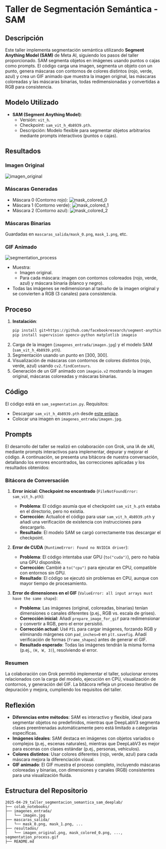 # Taller de Segmentación Semántica - SAM

## Descripción
Este taller implementa segmentación semántica utilizando **Segment Anything Model (SAM)** de Meta AI, siguiendo los pasos del taller proporcionado. SAM segmenta objetos en imágenes usando puntos o cajas como prompts. El código carga una imagen, segmenta un objeto con un punto, genera máscaras con contornos de colores distintos (rojo, verde, azul) y crea un GIF animado que muestra la imagen original, las máscaras coloreadas y las máscaras binarias, todas redimensionadas y convertidas a RGB para consistencia.

## Modelo Utilizado
- **SAM (Segment Anything Model)**:
  - Versión: `vit_h`.
  - Checkpoint: `sam_vit_h_4b8939.pth`.
  - Descripción: Modelo flexible para segmentar objetos arbitrarios mediante prompts interactivos (puntos o cajas).

## Resultados
### Imagen Original
![imagen_original](https://github.com/user-attachments/assets/789f0fb0-90f2-4663-96d0-1842f42a257f)

### Máscaras Generadas
- Máscara 0 (Contorno rojo):
![mask_colored_0](https://github.com/user-attachments/assets/c0e24c18-9005-4151-bc92-8032fc3e29c3)
- Máscara 1 (Contorno verde):
![mask_colored_1](https://github.com/user-attachments/assets/2312dbc3-6120-4ee7-908f-e14350311f0a)
- Máscara 2 (Contorno azul): 
![mask_colored_2](https://github.com/user-attachments/assets/0d4637c8-b0d4-411c-8f8e-3dd8a6cc4ead)


### Máscaras Binarias
Guardadas en `mascaras_salida/mask_0.png`, `mask_1.png`, etc.

### GIF Animado
![segmentation_process](https://github.com/user-attachments/assets/c76782e3-c1a6-4978-a9c3-d6434550d043)

- Muestra:
  - Imagen original.
  - Para cada máscara: imagen con contornos coloreados (rojo, verde, azul) y máscara binaria (blanco y negro).
- Todas las imágenes se redimensionan al tamaño de la imagen original y se convierten a RGB (3 canales) para consistencia.

## Proceso
1. **Instalación**:
   ```bash
   pip install git+https://github.com/facebookresearch/segment-anything.git
   pip install supervision opencv-python matplotlib imageio
   ```
2. Carga de la imagen (`imagenes_entrada/imagen.jpg`) y el modelo SAM (`sam_vit_h_4b8939.pth`).
3. Segmentación usando un punto en [300, 300].
4. Visualización de máscaras con contornos de colores distintos (rojo, verde, azul) usando `cv2.findContours`.
5. Generación de un GIF animado con `imageio.v2` mostrando la imagen original, máscaras coloreadas y máscaras binarias.

## Código
El código está en `sam_segmentation.py`. Requisitos:
- Descargar `sam_vit_h_4b8939.pth` desde [este enlace](https://dl.fbaipublicfiles.com/segment_anything/sam_vit_h_4b8939.pth).
- Colocar una imagen en `imagenes_entrada/imagen.jpg`.

## Prompts
El desarrollo del taller se realizó en colaboración con Grok, una IA de xAI, mediante prompts interactivos para implementar, depurar y mejorar el código. A continuación, se presenta una bitácora de nuestra conversación, detallando los errores encontrados, las correcciones aplicadas y los resultados obtenidos:

### Bitácora de Conversación
1. **Error inicial: Checkpoint no encontrado** (`FileNotFoundError: sam_vit_h.pth`):
   - **Problema**: El código asumía que el checkpoint `sam_vit_h.pth` estaba en el directorio, pero no existía.
   - **Corrección**: Actualicé el código para usar `sam_vit_h_4b8939.pth` y añadí una verificación de existencia con instrucciones para descargarlo.
   - **Resultado**: El modelo SAM se cargó correctamente tras descargar el checkpoint.

2. **Error de CUDA** (`RuntimeError: Found no NVIDIA driver`):
   - **Problema**: El código intentaba usar GPU (`to("cuda")`), pero no había una GPU disponible.
   - **Corrección**: Cambié a `to("cpu")` para ejecutar en CPU, compatible con entornos sin GPU.
   - **Resultado**: El código se ejecutó sin problemas en CPU, aunque con mayor tiempo de procesamiento.

3. **Error de dimensiones en el GIF** (`ValueError: all input arrays must have the same shape`):
   - **Problema**: Las imágenes (original, coloreadas, binarias) tenían dimensiones o canales diferentes (p.ej., RGB vs. escala de grises).
   - **Corrección inicial**: Añadí `prepare_image_for_gif` para redimensionar y convertir a RGB, pero el error persistió.
   - **Corrección actual**: Usé `PIL` para cargar imágenes, forzando RGB y eliminando márgenes con `pad_inches=0` en `plt.savefig`. Añadí verificación de formas (`frame_shapes`) antes de generar el GIF.
   - **Resultado esperado**: Todas las imágenes tendrán la misma forma (p.ej., `(H, W, 3)`), resolviendo el error.

### Resumen
La colaboración con Grok permitió implementar el taller, solucionar errores relacionados con la carga del modelo, ejecución en CPU, visualización de contornos, y generación del GIF. La bitácora refleja un proceso iterativo de depuración y mejora, cumpliendo los requisitos del taller.

## Reflexión
- **Diferencias entre métodos**: SAM es interactivo y flexible, ideal para segmentar objetos no predefinidos, mientras que DeepLabV3 segmenta clases preentrenadas automáticamente pero está limitado a categorías específicas.
- **Imágenes ideales**: SAM destaca en imágenes con objetos variados o complejos (p.ej., escenas naturales), mientras que DeepLabV3 es mejor para escenas con clases estándar (p.ej., personas, vehículos).
- **Colores distintos**: Usar colores diferentes (rojo, verde, azul) para cada máscara mejora la diferenciación visual.
- **GIF animado**: El GIF muestra el proceso completo, incluyendo máscaras coloreadas y binarias, con dimensiones y canales (RGB) consistentes para una visualización fluida.

## Estructura del Repositorio
```
2025-04-29_taller_segmentacion_semantica_sam_deeplab/
├── colab_notebooks/
├── imagenes_entrada/
│   └── imagen.jpg
├── mascaras_salida/
│   └── mask_0.png, mask_1.png, ...
├── resultados/
│   └── imagen_original.png, mask_colored_0.png, ..., segmentation_process.gif
├── README.md
```
